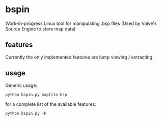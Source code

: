 # bspin
Work-in-progress Linux tool for manipulating .bsp files (Used by Valve's Source Engine to store map data)

## features
Currently the only implemented features are lump viewing / extracting

## usage
Generic usage:  
```
python bspin.py mapfile.bsp
```  
for a complete list of the available features:  
```
python bspin.py -h
```  